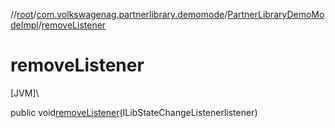 //[root](../../../index.md)/[com.volkswagenag.partnerlibrary.demomode](../index.md)/[PartnerLibraryDemoModeImpl](index.md)/[removeListener](remove-listener.md)

# removeListener

[JVM]\

public void[removeListener](remove-listener.md)(ILibStateChangeListenerlistener)
